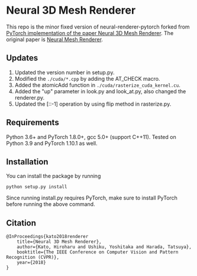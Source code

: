 # Neural 3D Mesh Renderer

This repo is the minor fixed version of neural-renderer-pytorch forked from [PyTorch implementation of the paper Neural 3D Mesh Renderer](https://github.com/daniilidis-group/neural_renderer). The original paper is [Neural Mesh Renderer](hiroharu-kato.com/projects_en/neural_renderer.html). 

## Updates
1. Updated the version number in setup.py.
2. Modified the `./cuda/*.cpp` by adding the AT_CHECK macro.
3. Added the atomicAdd function in `./cuda/rasterize_cuda_kernel.cu`.
4. Added the "up" parameter in look.py and look_at.py, also changed the renderer.py.
5. Updated the [::-1] operation by using flip method in rasterize.py.

## Requirements
Python 3.6+ and PyTorch 1.8.0+, gcc 5.0+ (support C++11). Tested on Python 3.9 and PyTorch 1.10.1 as well.

## Installation
You can install the package by running
```
python setup.py install
```
Since running install.py requires PyTorch, make sure to install PyTorch before running the above command.

## Citation

```
@InProceedings{kato2018renderer
    title={Neural 3D Mesh Renderer},
    author={Kato, Hiroharu and Ushiku, Yoshitaka and Harada, Tatsuya},
    booktitle={The IEEE Conference on Computer Vision and Pattern Recognition (CVPR)},
    year={2018}
}
```
